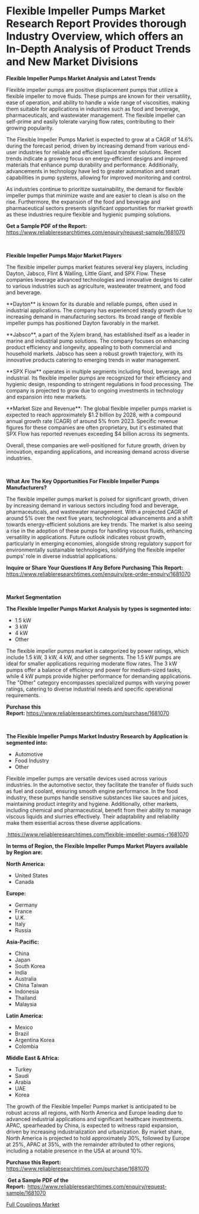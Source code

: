 <p><h1>Flexible Impeller Pumps Market Research Report Provides thorough Industry Overview, which offers an In-Depth Analysis of Product Trends and New Market Divisions</h1></p><p><strong>Flexible Impeller Pumps Market Analysis and Latest Trends</strong></p>
<p><p>Flexible impeller pumps are positive displacement pumps that utilize a flexible impeller to move fluids. These pumps are known for their versatility, ease of operation, and ability to handle a wide range of viscosities, making them suitable for applications in industries such as food and beverage, pharmaceuticals, and wastewater management. The flexible impeller can self-prime and easily tolerate varying flow rates, contributing to their growing popularity.</p><p>The Flexible Impeller Pumps Market is expected to grow at a CAGR of 14.6% during the forecast period, driven by increasing demand from various end-user industries for reliable and efficient liquid transfer solutions. Recent trends indicate a growing focus on energy-efficient designs and improved materials that enhance pump durability and performance. Additionally, advancements in technology have led to greater automation and smart capabilities in pump systems, allowing for improved monitoring and control.</p><p>As industries continue to prioritize sustainability, the demand for flexible impeller pumps that minimize waste and are easier to clean is also on the rise. Furthermore, the expansion of the food and beverage and pharmaceutical sectors presents significant opportunities for market growth as these industries require flexible and hygienic pumping solutions.</p></p>
<p><strong>Get a Sample PDF of the Report:&nbsp;</strong> <a href="https://www.reliableresearchtimes.com/enquiry/request-sample/1681070?utm_campaign=3219&utm_medium=2&utm_source=Github&utm_content=ia&utm_term=10042025&utm_id=flexible-impeller-pumps">https://www.reliableresearchtimes.com/enquiry/request-sample/1681070</a></p>
<p>&nbsp;</p>
<p><strong>Flexible Impeller Pumps Major Market Players</strong></p>
<p><p>The flexible impeller pumps market features several key players, including Dayton, Jabsco, Flint & Walling, Little Giant, and SPX Flow. These companies leverage advanced technologies and innovative designs to cater to various industries such as agriculture, wastewater treatment, and food and beverage.</p><p>**Dayton** is known for its durable and reliable pumps, often used in industrial applications. The company has experienced steady growth due to increasing demand in manufacturing sectors. Its broad range of flexible impeller pumps has positioned Dayton favorably in the market.</p><p>**Jabsco**, a part of the Xylem brand, has established itself as a leader in marine and industrial pump solutions. The company focuses on enhancing product efficiency and longevity, appealing to both commercial and household markets. Jabsco has seen a robust growth trajectory, with its innovative products catering to emerging trends in water management.</p><p>**SPX Flow** operates in multiple segments including food, beverage, and industrial. Its flexible impeller pumps are recognized for their efficiency and hygienic design, responding to stringent regulations in food processing. The company is projected to grow due to ongoing investments in technology and expansion into new markets.</p><p>**Market Size and Revenue**: The global flexible impeller pumps market is expected to reach approximately $1.2 billion by 2028, with a compound annual growth rate (CAGR) of around 5% from 2023. Specific revenue figures for these companies are often proprietary, but it's estimated that SPX Flow has reported revenues exceeding $4 billion across its segments.</p><p>Overall, these companies are well-positioned for future growth, driven by innovation, expanding applications, and increasing demand across diverse industries.</p></p>
<p>&nbsp;</p>
<p><strong>What Are The Key Opportunities For Flexible Impeller Pumps Manufacturers?</strong></p>
<p><p>The flexible impeller pumps market is poised for significant growth, driven by increasing demand in various sectors including food and beverage, pharmaceuticals, and wastewater management. With a projected CAGR of around 5% over the next five years, technological advancements and a shift towards energy-efficient solutions are key trends. The market is also seeing a rise in the adoption of these pumps for handling viscous fluids, enhancing versatility in applications. Future outlook indicates robust growth, particularly in emerging economies, alongside strong regulatory support for environmentally sustainable technologies, solidifying the flexible impeller pumps' role in diverse industrial applications.</p></p>
<p><strong>Inquire or Share Your Questions If Any Before Purchasing This Report:</strong> <a href="https://www.reliableresearchtimes.com/enquiry/pre-order-enquiry/1681070?utm_campaign=3219&utm_medium=2&utm_source=Github&utm_content=ia&utm_term=10042025&utm_id=flexible-impeller-pumps">https://www.reliableresearchtimes.com/enquiry/pre-order-enquiry/1681070</a></p>
<p>&nbsp;</p>
<p><strong>Market Segmentation</strong></p>
<p><strong>The Flexible Impeller Pumps Market Analysis by types is segmented into:</strong></p>
<p><ul><li>1.5 kW</li><li>3 kW</li><li>4 kW</li><li>Other</li></ul></p>
<p><p>The flexible impeller pumps market is categorized by power ratings, which include 1.5 kW, 3 kW, 4 kW, and other segments. The 1.5 kW pumps are ideal for smaller applications requiring moderate flow rates. The 3 kW pumps offer a balance of efficiency and power for medium-sized tasks, while 4 kW pumps provide higher performance for demanding applications. The "Other" category encompasses specialized pumps with varying power ratings, catering to diverse industrial needs and specific operational requirements.</p></p>
<p><strong>Purchase this Report:&nbsp;</strong><a href="https://www.reliableresearchtimes.com/purchase/1681070?utm_campaign=3219&utm_medium=2&utm_source=Github&utm_content=ia&utm_term=10042025&utm_id=flexible-impeller-pumps">https://www.reliableresearchtimes.com/purchase/1681070</a></p>
<p>&nbsp;</p>
<p><strong>The Flexible Impeller Pumps Market Industry Research by Application is segmented into:</strong></p>
<p><ul><li>Automotive</li><li>Food Industry</li><li>Other</li></ul></p>
<p><p>Flexible impeller pumps are versatile devices used across various industries. In the automotive sector, they facilitate the transfer of fluids such as fuel and coolant, ensuring smooth engine performance. In the food industry, these pumps handle sensitive substances like sauces and juices, maintaining product integrity and hygiene. Additionally, other markets, including chemical and pharmaceutical, benefit from their ability to manage viscous liquids and slurries effectively. Their adaptability and reliability make them essential across these diverse applications.</p></p>
<p><a href="https://www.reliableresearchtimes.com/flexible-impeller-pumps-r1681070?utm_campaign=3219&utm_medium=2&utm_source=Github&utm_content=ia&utm_term=10042025&utm_id=flexible-impeller-pumps">&nbsp;https://www.reliableresearchtimes.com/flexible-impeller-pumps-r1681070</a></p>
<p><strong>In terms of Region, the Flexible Impeller Pumps Market Players available by Region are:</strong></p>
<p>
    <p> <strong> North America: </strong>
        <ul>
            <li>United States</li>
            <li>Canada</li>
        </ul>
        </p> 
    <p> <strong> Europe: </strong>
        <ul>
            <li>Germany</li>
            <li>France</li>
            <li>U.K.</li>
            <li>Italy</li>
            <li>Russia</li>
        </ul>
        </p> 
    <p> <strong> Asia-Pacific: </strong>
        <ul>
            <li>China</li>
            <li>Japan</li>
            <li>South Korea</li>
            <li>India</li>
            <li>Australia</li>
            <li>China Taiwan</li>
            <li>Indonesia</li>
            <li>Thailand</li>
            <li>Malaysia</li>
        </ul>
        </p> 
    <p> <strong> Latin America: </strong>
        <ul>
            <li>Mexico</li>
            <li>Brazil</li>
            <li>Argentina Korea</li>
            <li>Colombia</li>
        </ul>
        </p> 
    <p> <strong> Middle East & Africa: </strong>
        <ul>
            <li>Turkey</li>
            <li>Saudi</li>
            <li>Arabia</li>
            <li>UAE</li>
            <li>Korea</li>
        </ul>
    </p>
    </p>
<p><p>The growth of the Flexible Impeller Pumps market is anticipated to be robust across all regions, with North America and Europe leading due to advanced industrial applications and significant healthcare investments. APAC, spearheaded by China, is expected to witness rapid expansion, driven by increasing industrialization and urbanization. By market share, North America is projected to hold approximately 30%, followed by Europe at 25%, APAC at 35%, with the remainder attributed to other regions, including a notable presence in the USA at around 10%.</p></p>
<p><strong>Purchase this Report: </strong><a href="https://www.reliableresearchtimes.com/purchase/1681070?utm_campaign=3219&utm_medium=2&utm_source=Github&utm_content=ia&utm_term=10042025&utm_id=flexible-impeller-pumps">https://www.reliableresearchtimes.com/purchase/1681070</a></p>
<p>&nbsp;<strong>Get a Sample PDF of the Report:&nbsp;&nbsp;</strong><a href="https://www.reliableresearchtimes.com/enquiry/request-sample/1681070?utm_campaign=3219&utm_medium=2&utm_source=Github&utm_content=ia&utm_term=10042025&utm_id=flexible-impeller-pumps">https://www.reliableresearchtimes.com/enquiry/request-sample/1681070</a></p>
<p><strong></strong></p>
<p><p><a href="https://github.com/moroesarta/Market-Research-Report-List-1/blob/main/full-couplings-market.md?utm_campaign=3219&utm_medium=2&utm_source=Github&utm_content=ia&utm_term=10042025&utm_id=flexible-impeller-pumps">Full Couplings Market</a></p></p>